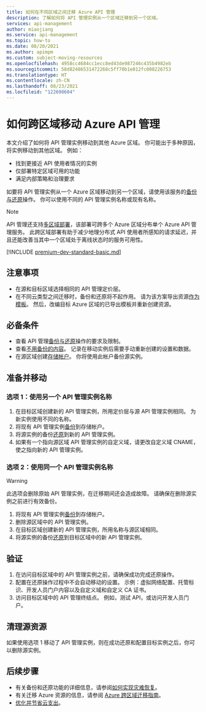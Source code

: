 ```yaml
---
title: 如何在不同区域之间迁移 Azure API 管理
description: 了解如何将 API 管理实例从一个区域迁移到另一个区域。
services: api-management
author: miaojiang
ms.service: api-management
ms.topic: how-to
ms.date: 08/20/2021
ms.author: apimpm
ms.custom: subject-moving-resources
ms.openlocfilehash: 4958cc4684cc1ecc8ed43de987246c435b4982eb
ms.sourcegitcommit: 58d82486531472268c5ff70b1e012fc008226753
ms.translationtype: HT
ms.contentlocale: zh-CN
ms.lasthandoff: 08/23/2021
ms.locfileid: "122698604"
---
```

# <a name="how-to-move-azure-api-management-across-regions"></a>如何跨区域移动 Azure API 管理

本文介绍了如何将 API 管理实例移动到其他 Azure 区域。 你可能出于多种原因，将实例移动到其他区域。 例如：

* 找到更接近 API 使用者情况的实例
* 仅部署特定区域可用的功能
* 满足内部策略和治理要求

如要将 API 管理实例从一个 Azure 区域移动到另一个区域，请使用该服务的[备份与还原](api-management-howto-disaster-recovery-backup-restore.md)操作。 你可以使用不同的 API 管理实例名称或现有名称。 

> [!NOTE]
> API 管理还支持[多区域部署](api-management-howto-deploy-multi-region.md)，该部署可跨多个 Azure 区域分布单个 Azure API 管理服务。 此跨区域部署有助于减少地理分布式 API 使用者所感知的请求延迟，并且还能改善当其中一个区域处于离线状态时的服务可用性。

[!INCLUDE [premium-dev-standard-basic.md](../../includes/api-management-availability-premium-dev-standard-basic.md)]

## <a name="considerations"></a>注意事项

* 在源和目标区域选择相同的 API 管理定价层。 
* 在不同云类型之间迁移时，备份和还原将不起作用。 请为该方案导出资源[作为模板](../azure-resource-manager/management/manage-resource-groups-portal.md#export-resource-groups-to-templates)。 然后，改编目标 Azure 区域的已导出模板并重新创建资源。 

## <a name="prerequisites"></a>必备条件

* 查看 API 管理[备份与还原](api-management-howto-disaster-recovery-backup-restore.md)操作的要求及限制。 
* 查看[不用备份的内容](api-management-howto-disaster-recovery-backup-restore.md#what-is-not-backed-up)。 记录在移动实例后需要手动重新创建的设置和数据。
* 在源区域创建[存储帐户](../storage/common/storage-account-create.md?tabs=azure-portal)。 你将使用此帐户备份源实例。 

## <a name="prepare-and-move"></a>准备并移动

### <a name="option-1-use-a-different-api-management-instance-name"></a>选项 1：使用另一个 API 管理实例名称

1. 在目标区域创建新的 API 管理实例，所用定价层与源 API 管理实例相同。 为新实例使用不同的名称。
1. 将现有 API 管理实例[备份](api-management-howto-disaster-recovery-backup-restore.md#-back-up-an-api-management-service)到存储帐户。 
1. 将源实例的备份[还原](api-management-howto-disaster-recovery-backup-restore.md#-restore-an-api-management-service)到新的 API 管理实例。
1. 如果有一个指向源区域 API 管理实例的自定义域，请更改自定义域 CNAME，使之指向新的 API 管理实例。 

### <a name="option-2-use-the-same-api-management-instance-name"></a>选项 2：使用同一个 API 管理实例名称

> [!WARNING]
> 此选项会删除原始 API 管理实例，在迁移期间还会造成故障。 请确保在删除源实例之前进行有效备份。

1. 将现有 API 管理实例[备份](api-management-howto-disaster-recovery-backup-restore.md#-back-up-an-api-management-service)到存储帐户。 
1. 删除源区域中的 API 管理实例。 
1. 在目标区域创建新的 API 管理实例，所用名称与源区域相同。
1. 将源实例的备份[还原](api-management-howto-disaster-recovery-backup-restore.md#-restore-an-api-management-service)到目标区域中的新 API 管理实例。  

## <a name="verify"></a>验证

1. 在访问目标区域中的 API 管理实例之前，请确保成功完成还原操作。
1. 配置在还原操作过程中不会自动移动的设置。 示例：虚拟网络配置、托管标识、开发人员门户内容以及自定义域和自定义 CA 证书。
1. 访问目标区域中的 API 管理终结点。 例如，测试 API，或访问开发人员门户。

## <a name="clean-up-source-resources"></a>清理源资源

如果使用选项 1 移动了 API 管理实例，则在成功还原和配置目标实例之后，你可以删除源实例。

## <a name="next-steps"></a>后续步骤

* 有关备份和还原功能的详细信息，请参阅[如何实现灾难恢复](api-management-howto-disaster-recovery-backup-restore.md)。
* 有关迁移 Azure 资源的信息，请参阅 [Azure 跨区域迁移指南](https://github.com/Azure/Azure-Migration-Guidance)。
* [优化并节省云支出](../cost-management-billing/costs/quick-acm-cost-analysis.md?WT.mc_id=costmanagementcontent_docsacmhorizontal_-inproduct-learn)。
